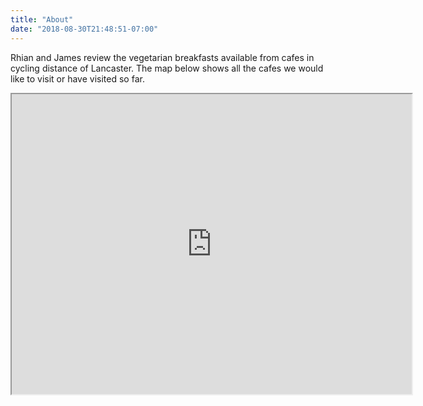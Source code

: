 ```yaml
---
title: "About"
date: "2018-08-30T21:48:51-07:00"
---
```


Rhian and James review the vegetarian breakfasts available from cafes in cycling distance of Lancaster. 
The map below shows all the cafes we would like to visit or have visited so far. 


<iframe src="https://www.google.com/maps/d/embed?mid=1EujrgvtJdgcAWrCdZ104KU4KlEA" width="640" height="480"></iframe>